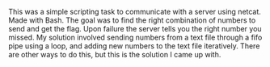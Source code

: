 This was a simple scripting task to communicate with a server using netcat. Made with Bash.
The goal was to find the right combination of numbers to send and get the flag. Upon failure the server tells you the right number you missed.
My solution involved sending numbers from a text file through a fifo pipe using a loop, and adding new numbers to the text file iteratively.
There are other ways to do this, but this is the solution I came up with.
